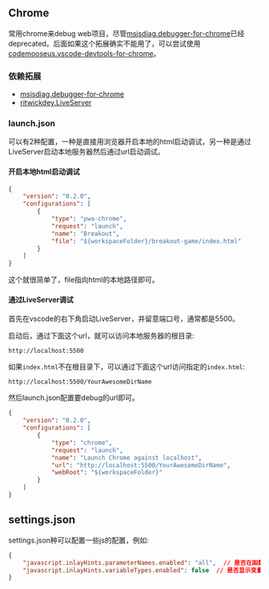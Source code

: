 ## Chrome

常用chrome来debug web项目，尽管[msjsdiag.debugger-for-chrome](https://marketplace.visualstudio.com/items?itemName=msjsdiag.debugger-for-chrome)已经deprecated。后面如果这个拓展确实不能用了，可以尝试使用[codemooseus.vscode-devtools-for-chrome](https://marketplace.visualstudio.com/items?itemName=codemooseus.vscode-devtools-for-chrome)。

### 依赖拓展

- [msjsdiag.debugger-for-chrome](https://marketplace.visualstudio.com/items?itemName=msjsdiag.debugger-for-chrome)
- [ritwickdey.LiveServer](https://marketplace.visualstudio.com/items?itemName=ritwickdey.LiveServer)

### launch.json

可以有2种配置，一种是直接用浏览器开启本地的html启动调试，另一种是通过LiveServer启动本地服务器然后通过url启动调试。

#### 开启本地html启动调试

```json
{
    "version": "0.2.0",
    "configurations": [
        {
            "type": "pwa-chrome",
            "request": "launch",
            "name": "Breakout",
            "file": "${workspaceFolder}/breakout-game/index.html"
        }
    ]
}
```

这个就很简单了，file指向html的本地路径即可。

#### 通过LiveServer调试

首先在vscode的右下角启动LiveServer，并留意端口号，通常都是5500。

启动后，通过下面这个url，就可以访问本地服务器的根目录:

```
http://localhost:5500
```

如果`index.html`不在根目录下，可以通过下面这个url访问指定的`index.html`:

```
http://localhost:5500/YourAwesomeDirName
```

然后launch.json配置要debug的url即可。

```json
{
    "version": "0.2.0",
    "configurations": [
        {
            "type": "chrome",
            "request": "launch",
            "name": "Launch Chrome against localhost",
            "url": "http://localhost:5500/YourAwesomeDirName",
            "webRoot": "${workspaceFolder}"
        }
    ]
}
```

## settings.json

settings.json种可以配置一些js的配置，例如:

```json
{
    "javascript.inlayHints.parameterNames.enabled": "all",  // 是否在函数调用时显示参数名字
    "javascript.inlayHints.variableTypes.enabled": false  // 是否显示变量类型
}
```
